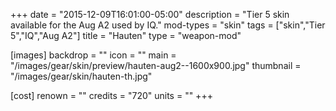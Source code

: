 +++
date = "2015-12-09T16:01:00-05:00"
description = "Tier 5 skin available for the Aug A2 used by IQ."
mod-types = "skin"
tags = ["skin","Tier 5","IQ","Aug A2"]
title = "Hauten"
type = "weapon-mod"

[images]
  backdrop = ""
  icon = ""
  main = "/images/gear/skin/preview/hauten-aug2--1600x900.jpg"
  thumbnail = "/images/gear/skin/hauten-th.jpg"

[cost]
  renown = ""
  credits = "720"
  units = ""
+++
